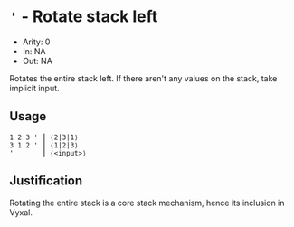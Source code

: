 # `'` - Rotate stack left

- Arity: 0
- In: NA
- Out: NA

Rotates the entire stack left. If there aren't any values on the stack, take implicit input.

## Usage

```
1 2 3 ' ║ ⟨2|3|1⟩
3 1 2 ' ║ ⟨1|2|3⟩
'       ║ ⟨<input>⟩
```

## Justification

Rotating the entire stack is a core stack mechanism, hence its inclusion in Vyxal.
